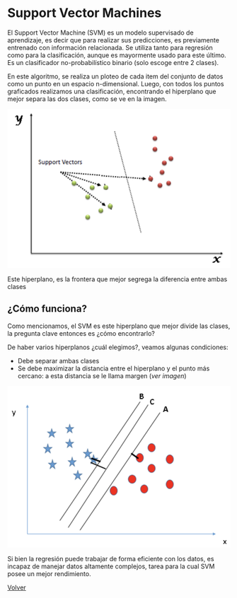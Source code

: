 # Support Vector Machines

El Support Vector Machine (SVM) es un modelo supervisado ​​de aprendizaje, es decir que para realizar sus predicciones, es previamente entrenado con información relacionada. Se utiliza tanto para regresión como para la clasificación, aunque es mayormente usado para este último. Es un clasificador no-probabilístico binario (solo escoge entre 2 clases).

En este algoritmo, se realiza un ploteo de cada item del conjunto de datos como un punto en un espacio n-dimensional. Luego, con todos los puntos graficados realizamos una clasificación, encontrando el hiperplano que mejor separa las dos clases, como se ve en la imagen.

![](./images/svm1.png)

Este hiperplano, es la frontera que mejor segrega la diferencia entre ambas clases

## ¿Cómo funciona?

Como mencionamos, el SVM es este hiperplano que mejor divide las clases, la pregunta clave entonces es ¿cómo encontrarlo?

De haber varios hiperplanos ¿cuál elegimos?, veamos algunas condiciones:
- Debe separar ambas clases
- Se debe maximizar la distancia entre el hiperplano y el punto más cercano: a esta distancia se le llama margen (*ver imagen*)

![](./images/svm2.png)

Si bien la regresión puede trabajar de forma eficiente con los datos, es incapaz de manejar datos altamente complejos, tarea para la cual SVM posee un mejor rendimiento.



[Volver](./../README.md)

